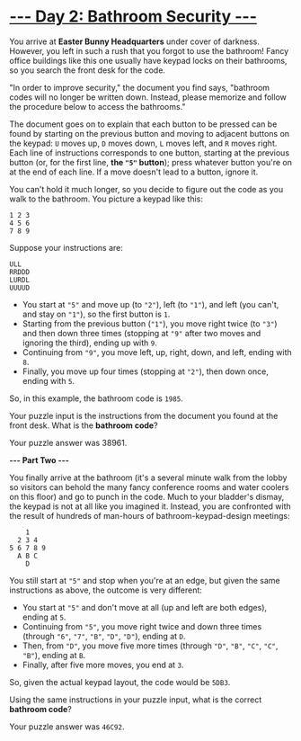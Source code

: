 # [--- Day 2: Bathroom Security ---](http://adventofcode.com/2016/day/2)

You arrive at **Easter Bunny Headquarters** under cover of darkness. However, you left in such a rush that you forgot to use the bathroom! Fancy office buildings like this one usually have keypad locks on their bathrooms, so you search the front desk for the code.

"In order to improve security," the document you find says, "bathroom codes will no longer be written down. Instead, please memorize and follow the procedure below to access the bathrooms."

The document goes on to explain that each button to be pressed can be found by starting on the previous button and moving to adjacent buttons on the keypad: ``U`` moves up, ``D`` moves down, ``L`` moves left, and ``R`` moves right. Each line of instructions corresponds to one button, starting at the previous button (or, for the first line, **the ``"5"`` button**); press whatever button you're on at the end of each line. If a move doesn't lead to a button, ignore it.

You can't hold it much longer, so you decide to figure out the code as you walk to the bathroom. You picture a keypad like this:
```
1 2 3  
4 5 6  
7 8 9
```
Suppose your instructions are:
```
ULL  
RRDDD  
LURDL  
UUUUD  
```
- You start at ``"5"`` and move up (to ``"2"``), left (to ``"1"``), and left (you can't, and stay on ``"1"``), so the first button is ``1``.
- Starting from the previous button (``"1"``), you move right twice (to ``"3"``) and then down three times (stopping at ``"9"`` after two moves and ignoring the third), ending up with ``9``.
- Continuing from ``"9"``, you move left, up, right, down, and left, ending with ``8``.
- Finally, you move up four times (stopping at ``"2"``), then down once, ending with ``5``.  

So, in this example, the bathroom code is ``1985``.

Your puzzle input is the instructions from the document you found at the front desk. 
What is the **bathroom code**?

Your puzzle answer was 38961.

**--- Part Two ---**

You finally arrive at the bathroom (it's a several minute walk from the lobby so visitors can behold the many fancy conference rooms and water coolers on this floor) and go to punch in the code. Much to your bladder's dismay, the keypad is not at all like you imagined it. Instead, you are confronted with the result of hundreds of man-hours of bathroom-keypad-design meetings:
```
    1
  2 3 4
5 6 7 8 9
  A B C
    D
```
You still start at ``"5"`` and stop when you're at an edge, but given the same instructions as above, the outcome is very different:

- You start at ``"5"`` and don't move at all (up and left are both edges), ending at ``5``.
- Continuing from ``"5"``, you move right twice and down three times (through ``"6"``, ``"7"``, ``"B"``, ``"D"``, ``"D"``), ending at ``D``.
- Then, from ``"D"``, you move five more times (through ``"D"``, ``"B"``, ``"C"``, ``"C"``, ``"B"``), ending at ``B``.
- Finally, after five more moves, you end at ``3``.  

So, given the actual keypad layout, the code would be ``5DB3``.

Using the same instructions in your puzzle input, what is the correct **bathroom code**?

Your puzzle answer was ``46C92``.
